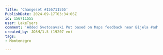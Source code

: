 ```yaml
---
Title: 'Changeset #156711555'
PublishDate: 2024-09-17T03:34:06Z
id: 156711555
user: LakeTyers
comment: 'Added Svetosavski Put based on Maps feedback near Bijela #adt'
created_by: JOSM/1.5 (19207 en)
tags:
- Montenegro

---
```

